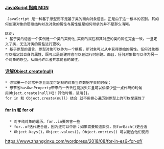 
#### [JavaScript 指南 MDN](https://developer.mozilla.org/zh-CN/docs/Web/JavaScript/Guide)
     JavaScript 是一种基于原型而不是基于类的面向对象语言。正是由于这一根本的区别，其如何创建对象的层级结构以及对象的属性与属性值是如何继承的并不是那么清晰。

    区别:
    * 基于类的语言一个实例是一个类的实例化,实例的属性和其对应的类的属性完全一致，一旦定义了类，无法对类的属性进行更改。
    * 基于原型的语言，原型对象可以作为一个模板，新对象可以从中获得原始的属性。任何对象都可以指定其自身的属性，既可以是创建时也可以在运行时创建。而且，任何对象都可以作为另一个对象的原型，从而允许后者共享前者的属性。

#### [详解Object.create(null)](https://juejin.im/post/5acd8ced6fb9a028d444ee4e)
    * 你需要一个非常干净且高度可定制的对象当作数据字典的时候；
    * 想节省hasOwnProperty带来的一丢丢性能损失并且可以偷懒少些一点代码的时候
    用Object.create(null)吧！其他时候，请用{}。
    for in 和 Object.create(null) 结合 就不用担心遍历到原型上的可枚举属性了

####  [for in 和 for of ](https://juejin.im/post/5aea83c86fb9a07aae15013b)
      * 对于纯对象的遍历，for..in要厉害一些
      * for..of迭代更合适，因为还可以中断；如果需要知道索引，则forEach()更合适
      * Object.keys()，Object.values()，Object.entries() 可以配合他们使用

https://www.zhangxinxu.com/wordpress/2018/08/for-in-es6-for-of/


####
